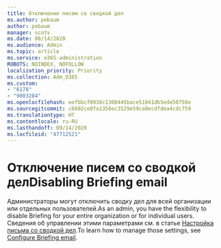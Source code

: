 ```yaml
---
title: Отключение писем со сводкой дел
ms.author: pebaum
author: pebaum
manager: scotv
ms.date: 08/14/2020
ms.audience: Admin
ms.topic: article
ms.service: o365-administration
ROBOTS: NOINDEX, NOFOLLOW
localization_priority: Priority
ms.collection: Adm_O365
ms.custom:
- "6178"
- "9003284"
ms.openlocfilehash: eefbbcf0038c1308445bace51841db5ede50758e
ms.sourcegitcommit: c6692ce0fa1358ec3529e59ca0ecdfdea4cdc759
ms.translationtype: HT
ms.contentlocale: ru-RU
ms.lasthandoff: 09/14/2020
ms.locfileid: "47712521"
---
```

# <a name="disabling-briefing-email"></a><span data-ttu-id="be059-102">Отключение писем со сводкой дел</span><span class="sxs-lookup"><span data-stu-id="be059-102">Disabling Briefing email</span></span>

<span data-ttu-id="be059-103">Администраторы могут отключить сводку дел для всей организации или отдельных пользователей.</span><span class="sxs-lookup"><span data-stu-id="be059-103">As an admin, you have the flexibility to disable Briefing for your entire organization or for individual users.</span></span> <span data-ttu-id="be059-104">Сведения об управлении этими параметрами см. в статье [Настройка письма со сводкой дел](https://docs.microsoft.com/briefing/be-admin).</span><span class="sxs-lookup"><span data-stu-id="be059-104">To learn how to manage those settings, see [Configure Briefing email](https://docs.microsoft.com/briefing/be-admin).</span></span>